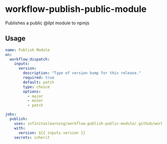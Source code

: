# workflow-publish-public-module
Publishes a public @ilpt module to npmjs

## Usage

```yaml
name: Publish Module
on:
  workflow_dispatch:
    inputs:
      version:
        description: "Type of version bump for this release."
        required: true
        default: patch
        type: choice
        options:
          - major
          - minor
          - patch

jobs:
  publish:
    uses: infinitaslearning/workflow-publish-public-module/.github/workflows/publish-module.yaml@v1
    with:
      version: ${{ inputs.version }}
    secrets: inherit
```
